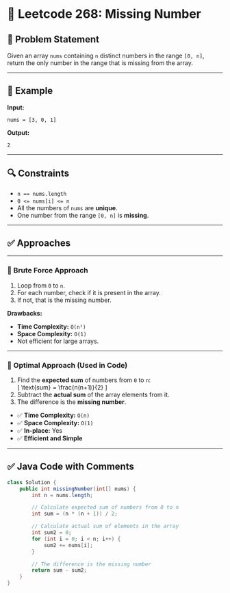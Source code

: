 
# 🔢 Leetcode 268: Missing Number

## 🧠 Problem Statement

Given an array `nums` containing `n` distinct numbers in the range `[0, n]`, return the only number in the range that is missing from the array.

---

## 🧪 Example

**Input:**
```
nums = [3, 0, 1]
```

**Output:**
```
2
```

---

## 🔍 Constraints

- `n == nums.length`
- `0 <= nums[i] <= n`
- All the numbers of `nums` are **unique**.
- One number from the range `[0, n]` is **missing**.

---

## ✅ Approaches

---

### 🐌 Brute Force Approach

1. Loop from `0` to `n`.
2. For each number, check if it is present in the array.
3. If not, that is the missing number.

**Drawbacks:**
- **Time Complexity:** `O(n²)`
- **Space Complexity:** `O(1)`
- Not efficient for large arrays.

---

### 🚀 Optimal Approach (Used in Code)

1. Find the **expected sum** of numbers from `0` to `n`:  
   \[
   \text{sum} = \frac{n(n+1)}{2}
   \]
2. Subtract the **actual sum** of the array elements from it.
3. The difference is the **missing number**.

- ✅ **Time Complexity:** `O(n)`  
- ✅ **Space Complexity:** `O(1)`  
- ✅ **In-place:** Yes  
- ✅ **Efficient and Simple**

---

## ✅ Java Code with Comments

```java
class Solution {
    public int missingNumber(int[] nums) {
        int n = nums.length;

        // Calculate expected sum of numbers from 0 to n
        int sum = (n * (n + 1)) / 2;

        // Calculate actual sum of elements in the array
        int sum2 = 0;
        for (int i = 0; i < n; i++) {
            sum2 += nums[i];
        }

        // The difference is the missing number
        return sum - sum2;
    }
}
```


